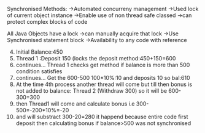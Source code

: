 Synchronised Methods:
->Automated concurreny management
->Used lock of current object instance
->Enable use of non thread safe classed
->can protect complex blocks of code

All Java Objects have a lock
->can manually acquire that lock
->Use Synchronised statement block
->Availability to any code with reference


4. Initial Balance:450
2. Thread 1 :Deposit 150 (locks the deposit method:450+150=600
3. continues... Thread 1 checks get method if balance is more than 500 condition satisfies
4. continues... Get the 600-500 100*10%:10  and deposits 10 so bal:610
5. At the time 4th process another thread will come but till then bonus is not added to balance:
    Thread 2 (Withdraw 300) so it will be 600-300=300
6. then Thread1 will come and calculate bonus i.e 300-500=-200*10%=-20
7. and will substract 300-20=280 it happend because entire code
    first deposit then calculating bonus if balance>500 was not synchronised
 

